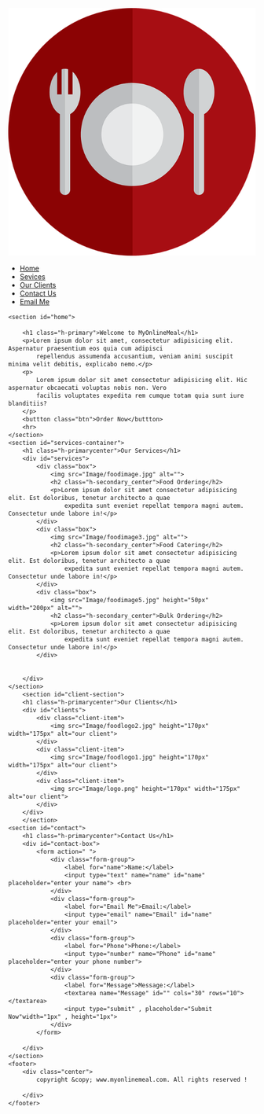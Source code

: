 <!DOCTYPE html>
<html lang="en">

<head>
    <meta charset="UTF-8">
    <meta http-equiv="X-UA-Compatible" content="IE=edge">
    <meta name="viewport" content="width=device-width, initial-scale=1.0">
    <title>best delivery food service in india|myonlinemeal.com</title>
    <link rel="stylesheet" href="style3.css">
    <link rel="stylesheet" media="screen and (max-width:1310px)" href="phone.css">
    <link rel="preconnect" href="https://fonts. googleapis.com">
    <!-- <link rel="stylesheet" href="https://cdn.jsdelivr.net/npm/bootstrap@4.4.1/dist/css/bootstrap.min.css" .. </head> -->
     <style>
     </style> 
<body>
    <nav id="navbar">
        <div id="logo">
            <img src="Image/logo.png" alt="myonlinemeal.com">
        </div>
        <ul>
            <li class="item"><a href="#home">Home</a></li>
            <li class="item"><a href="#services-container">Sevices</a></li>
            <li class="item"><a href="#clients">Our Clients</a></li>
            <li class="item"><a href="#contact">Contact Us</a></li>
            <li class="item"><a href="#">Email Me</a></li>
        </ul>
    </nav>
    
    <section id="home">
        
        <h1 class="h-primary">Welcome to MyOnlineMeal</h1>
        <p>Lorem ipsum dolor sit amet, consectetur adipisicing elit. Aspernatur praesentium eos quia cum adipisci
            repellendus assumenda accusantium, veniam animi suscipit minima velit debitis, explicabo nemo.</p>
        <p>
            Lorem ipsum dolor sit amet consectetur adipisicing elit. Hic aspernatur obcaecati voluptas nobis non. Vero
            facilis voluptates expedita rem cumque totam quia sunt iure blanditiis?
        </p>
        <buttton class="btn">Order Now</buttton>
        <hr>
    </section>
    <section id="services-container">
        <h1 class="h-primarycenter">Our Services</h1>
        <div id="services">
            <div class="box">
                <img src="Image/foodimage.jpg" alt="">
                <h2 class="h-secondary_center">Food Ordering</h2>
                <p>Lorem ipsum dolor sit amet consectetur adipisicing elit. Est doloribus, tenetur architecto a quae
                    expedita sunt eveniet repellat tempora magni autem. Consectetur unde labore in!</p>
            </div>
            <div class="box">
                <img src="Image/foodimage3.jpg" alt="">
                <h2 class="h-secondary_center">Food Catering</h2>
                <p>Lorem ipsum dolor sit amet consectetur adipisicing elit. Est doloribus, tenetur architecto a quae
                    expedita sunt eveniet repellat tempora magni autem. Consectetur unde labore in!</p>
            </div>
            <div class="box">
                <img src="Image/foodimage5.jpg" height="50px" width="200px" alt="">
                <h2 class="h-secondary_center">Bulk Ordering</h2>
                <p>Lorem ipsum dolor sit amet consectetur adipisicing elit. Est doloribus, tenetur architecto a quae
                    expedita sunt eveniet repellat tempora magni autem. Consectetur unde labore in!</p>
            </div>


        </div>
    </section>
        <section id="client-section">
        <h1 class="h-primarycenter">Our Clients</h1>
        <div id="clients">
            <div class="client-item">
                <img src="Image/foodlogo2.jpg" height="170px" width="175px" alt="our client">
            </div>
            <div class="client-item">
                <img src="Image/foodlogo1.jpg" height="170px" width="175px" alt="our client">
            </div>
            <div class="client-item">
                <img src="Image/logo.png" height="170px" width="175px" alt="our client">
            </div>
        </div>
        </section>
    <section id="contact">
        <h1 class="h-primarycenter">Contact Us</h1>
        <div id="contact-box">
            <form action=" ">
                <div class="form-group">
                    <label for="name">Name:</label>
                    <input type="text" name="name" id="name" placeholder="enter your name"> <br>
                </div>
                <div class="form-group">
                    <label for="Email Me">Email:</label>
                    <input type="email" name="Email" id="name" placeholder="enter your email">
                </div>
                <div class="form-group">
                    <label for="Phone">Phone:</label>
                    <input type="number" name="Phone" id="name" placeholder="enter your phone number">
                </div>
                <div class="form-group">
                    <label for="Message">Message:</label>
                    <textarea name="Message" id="" cols="30" rows="10"></textarea>
                    <input type="submit" , placeholder="Submit Now"width="1px" , height="1px">  
                </div>
            </form>
            
        </div>
    </section>
    <footer>
        <div class="center">
            copyright &copy; www.myonlinemeal.com. All rights reserved !

        </div>
    </footer>

</body>

</html>

